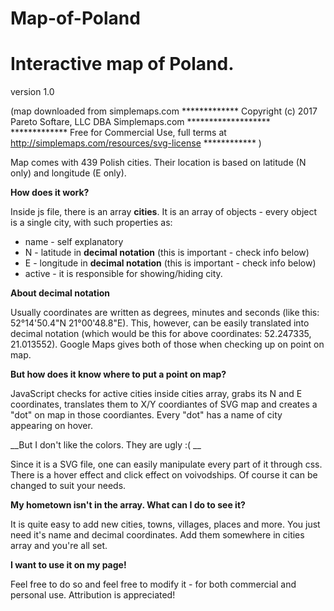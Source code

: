 # Map-of-Poland
# Interactive map of Poland. 

version 1.0

(map downloaded from simplemaps.com
************* Copyright (c) 2017 Pareto Softare, LLC DBA Simplemaps.com *******************
************* Free for Commercial Use, full terms at  http://simplemaps.com/resources/svg-license ************
)

Map comes with 439 Polish cities. Their location is based on latitude (N only) and longitude (E only).

__How does it work?__

Inside js file, there is an array __cities__. It is an array of objects - every object is a single city, with such properties as:
* name - self explanatory
* N - latitude in __decimal notation__ (this is important - check info below)
* E - longitude in __decimal notation__ (this is important - check info below)
* active - it is responsible for showing/hiding city.

__About decimal notation__

Usually coordinates are written as degrees, minutes and seconds (like this: 52°14'50.4"N 21°00'48.8"E). This, however, can be easily translated into decimal notation (which would be this for above coordinates: 52.247335, 21.013552). Google Maps gives both of those when checking up on point on map.

__But how does it know where to put a point on map?__

JavaScript checks for active cities inside cities array, grabs its N and E coordinates, translates them to X/Y coordiantes of SVG map and creates a "dot" on map in those coordiantes. Every "dot" has a name of city appearing on hover.

__But I don't like the colors. They are ugly :( __

Since it is a SVG file, one can easily manipulate every part of it through css. There is a hover effect and click effect on voivodships. Of course it can be changed to suit your needs.

__My hometown isn't in the array. What can I do to see it?__

It is quite easy to add new cities, towns, villages, places and more. You just need it's name and decimal coordinates. Add them somewhere in cities array and you're all set.

__I want to use it on my page!__

Feel free to do so and feel free to modify it - for both commercial and personal use. Attribution is appreciated!


